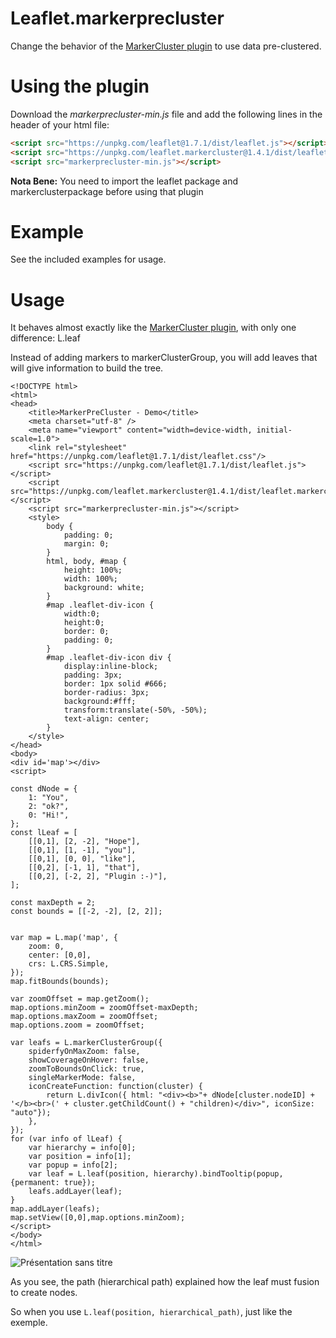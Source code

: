 Leaflet.markerprecluster
=====================

Change the behavior of the [MarkerCluster plugin](https://github.com/Leaflet/Leaflet.markercluster) to use data pre-clustered.

# Using the plugin

Download the *markerprecluster-min.js* file and add the following lines in the header of your html file:
```html
<script src="https://unpkg.com/leaflet@1.7.1/dist/leaflet.js"></script>
<script src="https://unpkg.com/leaflet.markercluster@1.4.1/dist/leaflet.markercluster.js"></script>
<script src="markerprecluster-min.js"></script>
```

**Nota Bene:** You need to import the leaflet package and markerclusterpackage before using that plugin

# Example
See the included examples for usage.

# Usage
It behaves almost exactly like the [MarkerCluster plugin](https://github.com/Leaflet/Leaflet.markercluster), with only one difference: L.leaf

Instead of adding markers to markerClusterGroup, you will add leaves that will give information to build the tree.

```javascipt
<!DOCTYPE html>
<html>
<head>
	<title>MarkerPreCluster - Demo</title>
	<meta charset="utf-8" />
	<meta name="viewport" content="width=device-width, initial-scale=1.0">
    <link rel="stylesheet" href="https://unpkg.com/leaflet@1.7.1/dist/leaflet.css"/>
    <script src="https://unpkg.com/leaflet@1.7.1/dist/leaflet.js"></script>
	<script src="https://unpkg.com/leaflet.markercluster@1.4.1/dist/leaflet.markercluster.js"></script>
    <script src="markerprecluster-min.js"></script>
	<style>
		body {
			padding: 0;
			margin: 0;
		}
		html, body, #map {
			height: 100%;
			width: 100%;
			background: white;
		}
		#map .leaflet-div-icon {
			width:0;
			height:0;
			border: 0;
			padding: 0;
		}
		#map .leaflet-div-icon div {
			display:inline-block;
			padding: 3px;
			border: 1px solid #666;
			border-radius: 3px;
			background:#fff;
			transform:translate(-50%, -50%);
			text-align: center;
		}
	</style>
</head>
<body>
<div id='map'></div>
<script>

const dNode = {
	1: "You",
	2: "ok?",
	0: "Hi!",
};
const lLeaf = [
	[[0,1], [2, -2], "Hope"],
	[[0,1], [1, -1], "you"],
	[[0,1], [0, 0], "like"],
	[[0,2], [-1, 1], "that"],
	[[0,2], [-2, 2], "Plugin :-)"],
];

const maxDepth = 2;
const bounds = [[-2, -2], [2, 2]];


var map = L.map('map', {
	zoom: 0,
	center: [0,0],
	crs: L.CRS.Simple,
});
map.fitBounds(bounds);

var zoomOffset = map.getZoom();
map.options.minZoom = zoomOffset-maxDepth;
map.options.maxZoom = zoomOffset;
map.options.zoom = zoomOffset;

var leafs = L.markerClusterGroup({
	spiderfyOnMaxZoom: false,
	showCoverageOnHover: false,
	zoomToBoundsOnClick: true,
	singleMarkerMode: false,
	iconCreateFunction: function(cluster) {
		return L.divIcon({ html: "<div><b>"+ dNode[cluster.nodeID] + '</b><br>(' + cluster.getChildCount() + "children)</div>", iconSize: "auto"});
	},
});
for (var info of lLeaf) {
	var hierarchy = info[0];
	var position = info[1];
	var popup = info[2];
	var leaf = L.leaf(position, hierarchy).bindTooltip(popup, {permanent: true});
	leafs.addLayer(leaf);
}
map.addLayer(leafs);
map.setView([0,0],map.options.minZoom);
</script>
</body>
</html>
```
![Présentation sans titre](https://user-images.githubusercontent.com/82355033/138681708-844ceeec-a493-4289-ad5f-b43fba164507.jpg)

As you see, the path (hierarchical path) explained how the leaf must fusion to create nodes.

So when you use ```L.leaf(position, hierarchical_path)```, just like the exemple.
